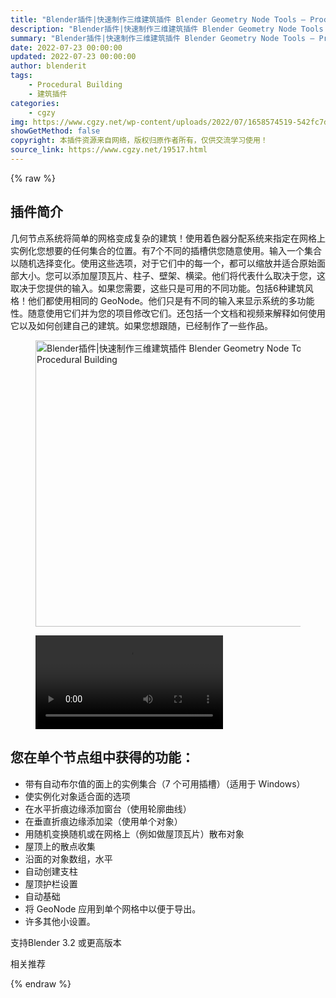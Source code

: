 ```yaml
---
title: "Blender插件|快速制作三维建筑插件 Blender Geometry Node Tools – Procedural Building"
description: "Blender插件|快速制作三维建筑插件 Blender Geometry Node Tools – Procedural Building"
summary: "Blender插件|快速制作三维建筑插件 Blender Geometry Node Tools – Procedural Building"
date: 2022-07-23 00:00:00
updated: 2022-07-23 00:00:00
author: blenderit
tags: 
    - Procedural Building
    - 建筑插件
categories:
    - cgzy
img: https://www.cgzy.net/wp-content/uploads/2022/07/1658574519-542fc7d3c1e4fad.jpg
showGetMethod: false
copyright: 本插件资源来自网络，版权归原作者所有，仅供交流学习使用！
source_link: https://www.cgzy.net/19517.html
---
```


{% raw %}
<div class="wp-block-pandastudio-title"><div class="title_style_01"><h2 id="h2-0">插件简介</h2></div></div><p class="is-style-text-indent-2em">几何节点系统将简单的网格变成复杂的建筑！使用着色器分配系统来指定在网格上实例化您想要的任何集合的位置。有7个不同的插槽供您随意使用。输入一个集合以随机选择变化。使用这些选项，对于它们中的每一个，都可以缩放并适合原始面部大小。您可以添加屋顶瓦片、柱子、壁架、横梁。他们将代表什么取决于您，这取决于您提供的输入。如果您需要，这些只是可用的不同功能。包括6种建筑风格！他们都使用相同的 GeoNode。他们只是有不同的输入来显示系统的多功能性。随意使用它们并为您的项目修改它们。还包括一个文档和视频来解释如何使用它以及如何创建自己的建筑。如果您想跟随，已经制作了一些作品。</p><div class="wp-block-image is-style-border-round-and-with-shadow"><figure class="aligncenter size-full"><img fetchpriority="high" decoding="async" width="512" height="458" src="https://www.cgzy.net/wp-content/uploads/2022/07/1658574519-542fc7d3c1e4fad.jpg" class="wp-image-19519" title="Blender插件|快速制作三维建筑插件 Blender Geometry Node Tools – Procedural Building" alt="Blender插件|快速制作三维建筑插件 Blender Geometry Node Tools – Procedural Building"></figure></div><figure class="wp-block-video aligncenter"><video controls src="https://cloud.video.taobao.com/play/u/717183932/p/1/e/6/t/1/370139530027.mp4"></video></figure><div class="wp-block-pandastudio-title"><div class="title_style_01"><h2 id="h2-1">您在单个节点组中获得的功能：</h2></div></div><ul><li>带有自动布尔值的面上的实例集合（7 个可用插槽）（适用于 Windows）</li><li>使实例化对象适合面的选项</li><li>在水平折痕边缘添加窗台（使用轮廓曲线）</li><li>在垂直折痕边缘添加梁（使用单个对象）</li><li>用随机变换随机或在网格上（例如做屋顶瓦片）散布对象</li><li>屋顶上的散点收集</li><li>沿面的对象数组，水平</li><li>自动创建支柱</li><li>屋顶护栏设置</li><li>自动基础</li><li>将 GeoNode 应用到单个网格中以便于导出。</li><li>许多其他小设置。</li></ul><div class="wp-block-pandastudio-tips"><div class="tip success "><p>支持Blender 3.2 或更高版本</p>
</div></div><div class="wp-block-pandastudio-title"><div class="title_style_01"><p>相关推荐</p></div></div>
<div style="display: none">cgzy</div>
{% endraw %}